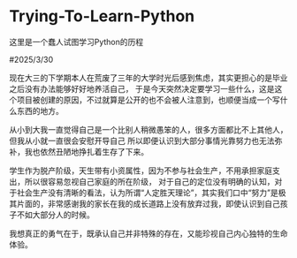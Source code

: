 # Trying-To-Learn-Python
这里是一个蠢人试图学习Python的历程

#2025/3/30

现在大三的下学期本人在荒废了三年的大学时光后感到焦虑，其实更担心的是毕业之后没有办法能够好好地养活自己，
于是今天突然决定要学习一些什么，这是这个项目被创建的原因，不过就算是公开的也不会被人注意到，也顺便当成一个写什么东西的地方。

从小到大我一直觉得自己是一个比别人稍微愚笨的人，很多方面都比不上其他人，但我从小就一直很会安慰开导自己
所以即便认识到大部分事情光靠努力也无法弥补，我也依然丑陋地挣扎着生存了下来。

学生作为脱产阶级，天生带有小资属性，因为不参与社会生产，不用承担家庭支出，所以很容易忽视自己家庭的所在阶级，
对于自己的定位没有明确的认知，对于社会生产没有清晰的看法，认为所谓“人定胜天理论”，其实我们口中“努力”是极其片面的，非常感谢我的家长在我的成长道路上没有放弃过我，即使认识到自己孩子不如大部分人的时候。

我想真正的勇气在于，既承认自己并非特殊的存在，又能珍视自己内心独特的生命体验。
